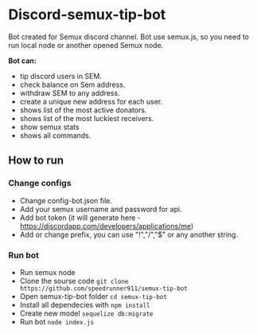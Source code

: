 
# Discord-semux-tip-bot

Bot created for Semux discord channel. 
Bot use semux.js, so you need to run local node or another opened Semux node.

**Bot can:**
* tip discord users in SEM. 
* check balance on Sem address.
* withdraw SEM to any address.
* create a unique new address for each user.
* shows list of the most active donators.
* shows list of the most luckiest receivers.
* show semux stats
* shows all commands.


## How to run
### Change configs
* Change config-bot.json file. 
* Add your semux username and password for api.
* Add bot token (it will generate here - <https://discordapp.com/developers/applications/me>)
* Add or change prefix, you can use "!","/","$" or any another string.
### Run bot
* Run semux node
* Clone the sourse code `git clone https://github.com/speedrunner911/semux-tip-bot`
* Open semux-tip-bot folder `cd semux-tip-bot`
* Install all dependecies with `npm install`
* Create new model `sequelize db:migrate`
* Run bot `node index.js`
	
